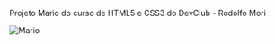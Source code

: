Projeto Mario do curso de HTML5 e CSS3 do DevClub - Rodolfo Mori

![Mario](https://github.com/ViniciusBFranca/projeto-mario/assets/146156694/93f0cb35-00eb-49a1-8853-c56fce25daa8)

